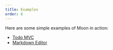 ```yaml
---
title: Examples
order: 6
---
```


Here are some simple examples of Moon in action:

- [Todo MVC](../examples/todomvc/index.html)
- [Markdown Editor](../examples/markdown/index.html)
